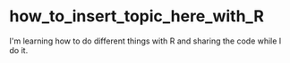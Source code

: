 # how_to_insert_topic_here_with_R

I'm learning how to do different things with R and sharing the code while I do it.